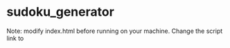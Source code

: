 # sudoku_generator
Note: modify index.html before running on your machine.
Change the script link to <script src="public/bundle.js" charset="utf-8"></script>
